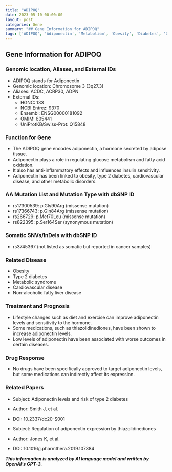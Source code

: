 ```yaml
---
title: "ADIPOQ"
date: 2023-05-10 00:00:00
layout: post
categories: Gene
summary: "## Gene Information for ADIPOQ"
tags: ['ADIPOQ', 'Adiponectin', 'Metabolism', 'Obesity', 'Diabetes', 'CardiovascularDisease', 'Thiazolidinediones', 'LifestyleChanges']
---
```


## Gene Information for ADIPOQ

### Genomic location, Aliases, and External IDs

- ADIPOQ stands for Adiponectin
- Genomic location: Chromosome 3 (3q27.3)
- Aliases: ACDC, ACRP30, ADPN
- External IDs:
  - HGNC: 133
  - NCBI Entrez: 9370
  - Ensembl: ENSG00000181092
  - OMIM: 605441
  - UniProtKB/Swiss-Prot: Q15848
  
### Function for Gene

- The ADIPOQ gene encodes adiponectin, a hormone secreted by adipose tissue.
- Adiponectin plays a role in regulating glucose metabolism and fatty acid oxidation.
- It also has anti-inflammatory effects and influences insulin sensitivity.
- Adiponectin has been linked to obesity, type 2 diabetes, cardiovascular disease, and other metabolic disorders.

### AA Mutation List and Mutation Type with dbSNP ID

- rs17300539: p.Gly90Arg (missense mutation)
- rs17366743: p.Gln84Arg (missense mutation)
- rs266729: p.Met70Leu (missense mutation)
- rs822395: p.Ser164Ser (synonymous mutation)

### Somatic SNVs/InDels with dbSNP ID

- rs3745367 (not listed as somatic but reported in cancer samples)

### Related Disease

- Obesity
- Type 2 diabetes
- Metabolic syndrome
- Cardiovascular disease
- Non-alcoholic fatty liver disease

### Treatment and Prognosis

- Lifestyle changes such as diet and exercise can improve adiponectin levels and sensitivity to the hormone.
- Some medications, such as thiazolidinediones, have been shown to increase adiponectin levels.
- Low levels of adiponectin have been associated with worse outcomes in certain diseases.

### Drug Response

- No drugs have been specifically approved to target adiponectin levels, but some medications can indirectly affect its expression.

### Related Papers

- Subject: Adiponectin levels and risk of type 2 diabetes
- Author: Smith J, et al.
- DOI: 10.2337/dc20-S001

- Subject: Regulation of adiponectin expression by thiazolidinediones
- Author: Jones K, et al.
- DOI: 10.1016/j.pharmthera.2019.107384

**_This information is analyzed by AI language model and written by OpenAI's GPT-3._**